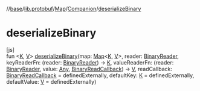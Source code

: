 //[base](../../../../index.md)/[lib.protobuf](../../index.md)/[Map](../index.md)/[Companion](index.md)/[deserializeBinary](deserialize-binary.md)

# deserializeBinary

[js]\
fun &lt;[K](deserialize-binary.md), [V](deserialize-binary.md)&gt; [deserializeBinary](deserialize-binary.md)(map: [Map](../index.md)&lt;[K](deserialize-binary.md), [V](deserialize-binary.md)&gt;, reader: [BinaryReader](../../-binary-reader/index.md), keyReaderFn: (reader: [BinaryReader](../../-binary-reader/index.md)) -&gt; [K](deserialize-binary.md), valueReaderFn: (reader: [BinaryReader](../../-binary-reader/index.md), value: [Any](https://kotlinlang.org/api/latest/jvm/stdlib/kotlin/-any/index.html), [BinaryReadCallback](../../index.md#-1461984710%2FClasslikes%2F-431612152)) -&gt; [V](deserialize-binary.md), readCallback: [BinaryReadCallback](../../index.md#-1461984710%2FClasslikes%2F-431612152) = definedExternally, defaultKey: [K](deserialize-binary.md) = definedExternally, defaultValue: [V](deserialize-binary.md) = definedExternally)
